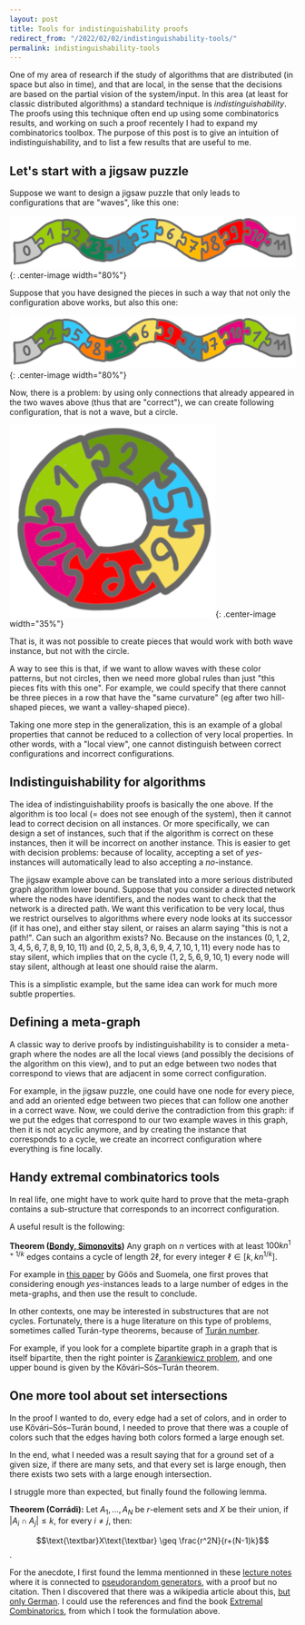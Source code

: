 ```yaml
---
layout: post
title: Tools for indistinguishability proofs
redirect_from: "/2022/02/02/indistinguishability-tools/"
permalink: indistinguishability-tools
---
```


One of my area of research if the study of algorithms that are 
distributed (in space but also in time), and that are local, in the sense
that the decisions are based on the partial vision of the system/input. 
In this area (at least for classic distributed algorithms) a standard
technique is *indistinguishability*. 
The proofs using this technique often end up using some combinatorics 
results, and working on such a proof recentely I had to expand my 
combinatorics toolbox.
The purpose of this post is to give an intuition of
indistinguishability, and to list a few results that are 
useful to me.

## Let's start with a jigsaw puzzle

Suppose we want to design a jigsaw puzzle that only leads to 
configurations that are "waves", like this one:

![](../assets/puzzle-serpentin-1.png){: .center-image width="80%"}

Suppose that you have designed the pieces in such a way that not 
only the configuration above works, but also this one:

![](../assets/puzzle-serpentin-2.png){: .center-image width="80%"}

Now, there is a problem: by using only connections that already appeared 
in the two waves above (thus that are "correct"), we can create following
configuration, that is not a wave, but a circle.

![](../assets/puzzle-cycle.png){: .center-image width="35%"}

That is, it was not possible to create pieces that would work
with both wave instance, but not with the circle. 

A way to see this is that, if we want to allow waves with these color 
patterns, but not circles, then we need more global rules than just "this 
pieces fits with this one". 
For example, we could specify that there cannot be three pieces
in a row that have the "same curvature" (eg after two hill-shaped pieces, 
we want a valley-shaped piece).

Taking one more step in the generalization, this is an example of a 
global properties that cannot be reduced to a collection of 
very local properties. 
In other words, with a "local view", one cannot distinguish between correct 
configurations and incorrect configurations.

## Indistinguishability for algorithms

The idea of indistinguishability proofs is basically the one above. 
If the algorithm is too local (= does not see enough of the system), then 
it cannot lead to correct decision on all instances. 
Or more specifically, we can design a set of instances, such that if the 
algorithm is correct on these instances, then it will be incorrect on 
another instance. 
This is easier to get with decision problems: because of locality, 
accepting a set of *yes*-instances will automatically lead to also 
accepting a *no*-instance. 

The jigsaw example above can be translated into a more serious 
distributed graph algorithm lower bound. Suppose that you consider 
a directed network where the nodes have identifiers, and the nodes want to check 
that the network is a directed path. We want this verification to be 
very local, thus we restrict ourselves to algorithms where every node 
looks at its successor (if it has one), and either stay silent, or 
raises an alarm saying "this is not a path!". Can such an algorithm 
exists? No. 
Because on the instances $(0,1,2,3,4,5,6,7,8,9,10,11)$ and 
$(0,2,5,8,3,6,9,4,7,10,1,11)$ every node has to stay silent, 
which implies that on the cycle $(1,2,5,6,9,10,1)$ every node will stay 
silent, although at least one should raise the alarm. 

This is a simplistic example, but the same idea can work for much more 
subtle properties.

## Defining a meta-graph

A classic way to derive proofs by indistinguishability is to consider 
a meta-graph where the nodes are all the local views (and possibly the 
decisions of the algorithm on this view), and to put an edge between 
two nodes that correspond to views that are adjacent in some correct 
configuration. 

For example, in the jigsaw puzzle, one could have one node for every 
piece, and add an oriented edge between two pieces that can follow one 
another in a correct wave. 
Now, we could derive the contradiction from this graph: if we put the 
edges that correspond to our two example waves in this graph, then it
is not acyclic anymore, and by creating the instance that corresponds to 
a cycle, we create an incorrect configuration where everything is fine 
locally. 

## Handy extremal combinatorics tools

In real life, one might have to work quite
hard to prove that the meta-graph contains a sub-structure that corresponds
to an incorrect configuration. 

A useful result is the following:

**Theorem ([Bondy, Simonovits](https://www.sciencedirect.com/science/article/pii/0095895674900525?via%3Dihub))**
Any graph on $n$ vertices with at least $100kn^{1+1/k}$ edges contains
a cycle of length $2\ell$, for every integer $\ell \in [k,kn^{1/k}]$.

For example in 
[this paper](https://www.theoryofcomputing.org/articles/v012a019/) by 
Göös and Suomela, one first proves that considering enough *yes*-instances
leads to a large number of edges in the meta-graphs, and then use the 
result to conclude.

In other contexts, one may be interested in substructures that are not
cycles. Fortunately, there is a huge literature on this type of problems, 
sometimes called Turán-type theorems, because of 
[Turán number](https://en.wikipedia.org/wiki/Tur%C3%A1n_number). 

For example, if you look for a complete bipartite graph in a graph that is itself
bipartite, then the right pointer is 
[Zarankiewicz problem](https://en.wikipedia.org/wiki/Zarankiewicz_problem), 
and one upper bound is given by the Kővári–Sós–Turán theorem.

## One more tool about set intersections

In the proof I wanted to do, every edge had a set of colors, and in order to use 
Kővári–Sós–Turán bound, I needed to prove that there was a couple of 
colors such that the edges having both colors formed a large enough 
set.

In the end, what I needed was a result saying that for a ground set of a
given size, if there are many sets, and that every set is large enough, 
then there exists two sets with a large enough intersection. 

I struggle more than expected, but finally found the following lemma.

**Theorem (Corrádi):** Let $A_1, ..., A_N$ be $r$-element sets and $X$
be their union, if $|A_i \cap A_j| \leq k$, for every $i \neq j$, then:


$$\text{\textbar}X\text{\textbar} \geq \frac{r^2N}{r+(N-1)k}$$.
 
For the anecdote, I first found the lemma mentionned in these 
[lecture notes](https://homes.cs.washington.edu/~anuprao/pubs/CSE599sExtremal/lecture3.pdf)
where it is connected to 
[pseudorandom generators](https://en.wikipedia.org/wiki/Pseudorandom_generator), 
with a proof but no citation. Then I discovered that there was a wikipedia
article about this, [but only German](https://de.wikipedia.org/wiki/Lemma_von_Corr%C3%A1di). 
I could use the references and find the book 
[Extremal Combinatorics](https://www.mathematik.uni-muenchen.de/~kpanagio/draft.pdf), 
from which I took the formulation above.
   







